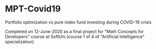 # MPT-Covid19
Portfolio optimization vs pure index fund investing during COVID-19 crisis

Completed on 12-June-2020 as a final project for "Math Concepts for Developers" course at SoftUni 
(course 1 of 4 of "Artificial Intelligence" specialization)
